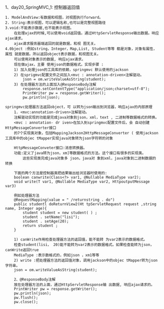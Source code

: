 1、day20_SpringMVC_1: 控制器返回值

    1. ModelAndView:有数据和视图，对视图执行forward。
    2. String:表示视图，可以逻辑名称,也可以是完整视图路径
    3.void:不能表示数据,也不能表示视图。
        在处理ajax的时候,可以使用void返回值。通过HttpServletResponse输出数据。响应ajax请求。
        ajax请求服务器端返回的就是数据，和视 图无关。
    4.0bject :例如string，Integer，Map,List, Student等等 都是对象，对象有属性，属性 就是数据。所以返回object表示数据，和视图无关。
        可以使用对象表示的数据, 响应ajax请求。
        现在做ajax，主要 使用json的数据格式。实现步骤 :
        1) 加入处理json的工具库的依赖，springmvc 默认使用的jackson 
        2) 在sprigmvc配置文件之间加入<mvc : annotation-driven>注解驱动。
            json = om.writeValueAsString(student);
        3) 在处理器方法的上面加入@ResponseBody注解
            response.setContentType("application/json;charset=utf-8");
            PrintWriter pw = response.getWriter();
            pw.println(json);
    
    springmvc处理器方法返回object，可 以转为json输出到浏览器，响应ajax的内部原理
        1. <mvc:annotation-driven>注解驱动。
        注解驱动实现的功能是完成java对象到json，xml，text , 二进制等数据格式的转换。
        <mvc : annotation- dr iven>在加入到springmvc配置文件后，会 自动创建HttpMessageConverter接口
        的7个实现类对象，包括MappingJackson2HttpMessageConverter ( 使用jackson工具库中的objec tMapper实现java对象转为json字符转的对象
        
        HttpMessageConveter接口:消息转换器。
        功能:定义了java转为json，xm]等数据格式的方法。这个接口有很多的实现类。
            这些实现类完成java对象多 json，java对 象到xml，java对象到二进制数据的转换
            
        下面的两个方法是控制器类把结果输出给浏览器时使用的:
        boolean canwrite(Class<?> var1, @Nullable MediaType var2);
        void write(T var1, @Nullable MediaType var2, HttpoutputMessage var3)
        
        例如处理器方法
        @RequestMapping(value = " /returnstring . do")
        public studentl doReturnView2(Ht tpServletRequest request ,string name, Integer age){
            student student = new student( ) ;
            student . setName("lisi");
            student . setAge(20);
            return student ;
        }
        
        1) canWrite作用检查处理器方法的返回值，能不能转 为var2表示的数据格式。
        检查student(lisi， 20)能不能转为var2表示的数据格式。如果检查能转为json，canWrite返回true
        MediaType :表示数格式的，例如json ，xm1等等
        2) write :把处理器方法的返回值对象，调用jackson中的objec tMapper转为json字符串。
        json = om.writeValueAsString(student);

        2、@ResponseBody注解
        放在处理器方法的上面，通过HttpServletResponse输 出数据, 响应ajax请求的。
        PrintWriter pw = response.getWriter();
        pw.println(json);
        pw.flush();
        pw.close();